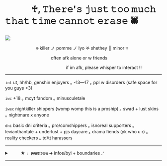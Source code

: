 # 　　　♰, 𝚃𝚑𝚎𝚛𝚎'𝚜 𝚓𝚞𝚜𝚝 𝚝𝚘𝚘 𝚖𝚞𝚌𝚑 𝚝𝚑𝚊𝚝 𝚝𝚒𝚖𝚎 𝚌𝚊𝚗𝚗𝚘𝚝 𝚎𝚛𝚊𝚜𝚎 🕷
![](https://i.imgur.com/5xwJ2CN.png)
 
⠀ ⠀⠀ ⠀⠀⠀ ⠀ ⠀𖦹 killer ノ pomme ノ lyo  𖤐  shethey  ║  minor ⌗

⠀ ⠀⠀ ⠀⠀⠀ ⠀ ⠀⠀ ⠀⠀ ⠀often afk alone or w friends

⠀ ⠀⠀ ⠀⠀⠀ ⠀ ⠀⠀⠀ ⠀ ⠀⠀ ⠀⠀ ⠀if im afk, please whisper to interact !!
 
***

`int` ut, hh/hb, genshin enjoyers ｡ -13—17 ｡ ppl w disorders (safe space for you guys <3)

`iwc` +18 ｡ mcyt fandom ｡ minusculetale

`iwec` nightkiller shippers (womp womp this is a proship) ｡ swad + lust skins ｡ nightmare x anyone

`dni` basic dni criteria ｡ pro/comshippers ｡ isnoreal supporters ｡ levianthantale + underlust + pjs daycare ｡ drama fiends (yk who u r) ｡ reality checkers ｡ td/tt harassers

***

<details>

<summary>⠀ ⠀⠀★﹕ 𝖕𝖔𝖓𝖞𝖙𝖔𝖜𝖓 ➜ infos/byi + boundaries .ᐟ</summary>
 ⠀
 
 ⠀ ★ do not copy my skins ask for inspiration
 
 ⠀ ★ if i hid you, i have a reason. dont tell me to unhide you or your friends
 
 ⠀ ★ dont c+h without asking!!

 ⠀ ★ i'm not copying skins, i just dont have a style and i change the colors depending on the character!!!

 ⠀ ★ my humor kinda sucks, if i ever make you uncomfortable please tell me!! dont be afraid to make me upset, because you wont!

 ⠀ ★ i dont really want new friends so dont ask to friend me :( i might want to friend you, but it will be more of green names than close friends (nothing personal ^^')

</details>
 
***

